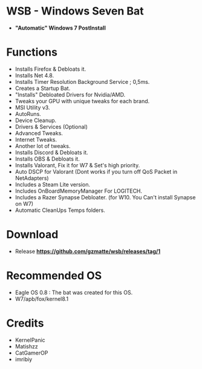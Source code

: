 # WSB - Windows Seven Bat
- **"Automatic" Windows 7 PostInstall**

# Functions
- Installs Firefox & Debloats it.
- Installs Net 4.8.
- Installs Timer Resolution Background Service ; 0,5ms.
- Creates a Startup Bat.
- "Installs" Debloated Drivers for Nvidia/AMD.
- Tweaks your GPU with unique tweaks for each brand.
- MSI Utility v3.
- AutoRuns.
- Device Cleanup.
- Drivers & Services (Optional)
- Advanced Tweaks.
- Internet Tweaks.
- Another lot of tweaks.
- Installs Discord & Debloats it.
- Installs OBS & Debloats it.
- Installs Valorant, Fix it for W7 & Set's high priority.
- Auto DSCP for Valorant (Dont works if you turn off QoS Packet in NetAdapters)
- Includes a Steam Lite version.
- Includes OnBoardMemoryManager For LOGITECH.
- Includes a Razer Synapse Debloater. (for W10. You Can't install Synapse on W7)
- Automatic CleanUps Temps folders.

# Download
- Release
**https://github.com/gzmatte/wsb/releases/tag/1**


# Recommended OS
- Eagle OS 0.8 : The bat was created for this OS.
- W7/apb/fox/kernel8.1

# Credits
- KernelPanic
- Matishzz
- CatGamerOP
- imribiy
